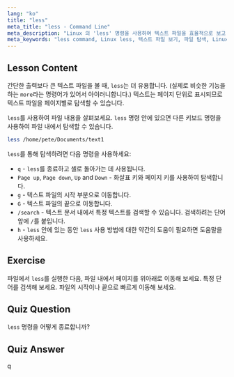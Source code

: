```yaml
---
lang: "ko"
title: "less"
meta_title: "less - Command Line"
meta_description: "Linux 의 'less' 명령을 사용하여 텍스트 파일을 효율적으로 보고 탐색하는 방법을 배우세요. 이 초보자 친화적인 가이드를 통해 페이징, 검색 및 종료를 마스터하세요."
meta_keywords: "less command, Linux less, 텍스트 파일 보기, 파일 탐색, Linux 튜토리얼, 초보자 Linux, Linux 가이드"
---
```


## Lesson Content

간단한 출력보다 큰 텍스트 파일을 볼 때, `less`는 더 유용합니다. (실제로 비슷한 기능을 하는 `more`라는 명령어가 있어서 아이러니합니다.) 텍스트는 페이지 단위로 표시되므로 텍스트 파일을 페이지별로 탐색할 수 있습니다.

`less`를 사용하여 파일 내용을 살펴보세요. `less` 명령 안에 있으면 다른 키보드 명령을 사용하여 파일 내에서 탐색할 수 있습니다.

```bash
less /home/pete/Documents/text1
```

`less`를 통해 탐색하려면 다음 명령을 사용하세요:

- `q` - `less`를 종료하고 셸로 돌아가는 데 사용됩니다.
- `Page up`, `Page down`, `Up` and `Down` - 화살표 키와 페이지 키를 사용하여 탐색합니다.
- `g` - 텍스트 파일의 시작 부분으로 이동합니다.
- `G` - 텍스트 파일의 끝으로 이동합니다.
- `/search` - 텍스트 문서 내에서 특정 텍스트를 검색할 수 있습니다. 검색하려는 단어 앞에 `/`를 붙입니다.
- `h` - `less` 안에 있는 동안 `less` 사용 방법에 대한 약간의 도움이 필요하면 도움말을 사용하세요.

## Exercise

파일에서 `less`를 실행한 다음, 파일 내에서 페이지를 위아래로 이동해 보세요. 특정 단어를 검색해 보세요. 파일의 시작이나 끝으로 빠르게 이동해 보세요.

## Quiz Question

`less` 명령을 어떻게 종료합니까?

## Quiz Answer

q
